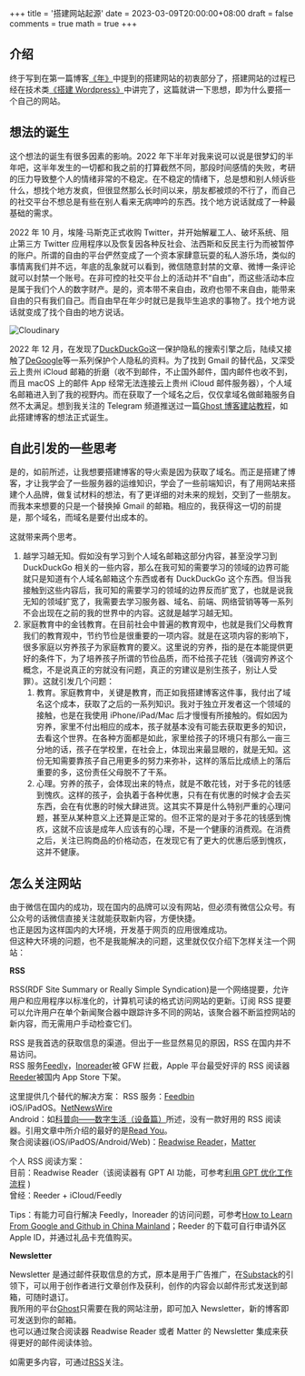 +++
title = '搭建网站起源'
date = 2023-03-09T20:00:00+08:00
draft = false
comments = true
math = true
+++

## 介绍

终于写到在第一篇博客[《年》](https://blog.yizun.me/year/)中提到的搭建网站的初衷部分了，搭建网站的过程已经在技术类[《搭建 Wordpress》](https://blog.yizun.me/wordpress/)中讲完了，这篇就讲一下思想，即为什么要搭一个自己的网站。

## 想法的诞生

这个想法的诞生有很多因素的影响。2022 年下半年对我来说可以说是很梦幻的半年吧，这半年发生的一切都和我之前的打算截然不同，那段时间感情的失败，考研的压力导致整个人的情绪非常的不稳定。在不稳定的情绪下，总是想和别人倾诉些什么，想找个地方发疯，但很显然那么长时间以来，朋友都被烦的不行了，而自己的社交平台不想总是有些在别人看来无病呻吟的东西。找个地方说话就成了一种最基础的需求。

2022 年 10 月，埃隆·马斯克正式收购 Twitter，并开始解雇工人、破坏系统、阻止第三方 Twitter 应用程序以及恢复因各种反社会、法西斯和反民主行为而被暂停的账户。所谓的自由的平台俨然变成了一个资本家肆意玩耍的私人游乐场，类似的事情离我们并不远，年底的乱象就可以看到，微信随意封禁的文章、微博一条评论就可以封禁一个账号。在非可控的社交平台上的活动并不“自由”，而这些活动本应是属于我们个人的数字财产。是的，资本带不来自由，政府也带不来自由，能带来自由的只有我们自己。而自由早在年少时就已是我毕生追求的事物了。找个地方说话就变成了找个自由的地方说话。

![Cloudinary](https://res.cloudinary.com/kanekio/image/upload/v1678275195/obsidian/qtycwmtsyjyb9b88yqkc.jpg)

2022 年 12 月，在发现了[DuckDuckGo](https://duckduckgo.com)这一保护隐私的搜索引擎之后，陆续又接触了[DeGoogle](https://www.reddit.com/r/degoogle/)等一系列保护个人隐私的资料。为了找到 Gmail 的替代品，又深受云上贵州 iCloud 邮箱的折磨（收不到邮件，不止国外邮件，国内邮件也收不到，而且 macOS 上的邮件 App 经常无法连接云上贵州 iCloud 邮件服务器），个人域名邮箱进入到了我的视野内。而在获取了一个域名之后，仅仅拿域名做邮箱服务自然不太满足。想到我关注的 Telegram 频道推送过一篇[Ghost 博客建站教程](https://yummy.best/how-to-install-ghost-on-ubuntu/)，如此搭建博客的想法正式诞生。

## 自此引发的一些思考

是的，如前所述，让我想要搭建博客的导火索是因为获取了域名。而正是搭建了博客，才让我学会了一些服务器的运维知识，学会了一些前端知识，有了用网站来搭建个人品牌，做复试材料的想法，有了更详细的对未来的规划，交到了一些朋友。而我本来想要的只是一个替换掉 Gmail 的邮箱。相应的，我获得这一切的前提是，那个域名，而域名是要付出成本的。

这就带来两个思考。

1. 越学习越无知。假如没有学习到个人域名邮箱这部分内容，甚至没学习到 DuckDuckGo 相关的一些内容，那么在我可知的需要学习的领域的边界可能就只是知道有个人域名邮箱这个东西或者有 DuckDuckGo 这个东西。但当我接触到这些内容后，我可知的需要学习的领域的边界反而扩宽了，也就是说我无知的领域扩宽了，我需要去学习服务器、域名、前端、网络营销等等一系列不会出现在之前的我的世界中的内容。这就是越学习越无知。
2. 家庭教育中的金钱教育。在目前社会中普遍的教育观中，也就是我们父母教育我们的教育观中，节约节俭是很重要的一项内容。就是在这项内容的影响下，很多家庭以穷养孩子为家庭教育的要义。这里说的穷养，指的是在本能提供更好的条件下，为了培养孩子所谓的节俭品质，而不给孩子花钱（强调穷养这个概念，不是说真正的穷就没有问题，真正的穷建议是别生孩子，别让人受罪）。这就引发几个问题：
   1. 教育。家庭教育中，关键是教育，而正如我搭建博客这件事，我付出了域名这个成本，获取了之后的一系列知识。我对于独立开发者这一个领域的接触，也是在我使用 iPhone/iPad/Mac 后才慢慢有所接触的。假如因为穷养，家里不付出相应的成本，孩子就基本没有可能去获取更多的知识，去看这个世界。在各种方面都是如此，家里给孩子的环境只有那么一亩三分地的话，孩子在学校里，在社会上，体现出来最显眼的，就是无知。这份无知需要靠孩子自己用更多的努力来弥补，这样的落后比成绩上的落后重要的多，这份责任父母脱不了干系。
   2. 心理。穷养的孩子，会体现出来的特点，就是不敢花钱，对于多花的钱感到愧疚。这样的孩子，会执着于各种优惠，只有在有优惠的时候才会去买东西，会在有优惠的时候大肆进货。这其实不算是什么特别严重的心理问题，甚至从某种意义上还算是正常的。但不正常的是对于多花的钱感到愧疚，这就不应该是成年人应该有的心理，不是一个健康的消费观。在消费之后，关注已购商品的价格动态，在发现它有了更大的优惠后感到愧疚，这并不健康。

## 怎么关注网站

由于微信在国内的成功，现在国内的品牌可以没有网站，但必须有微信公众号。有公众号的话微信直接关注就能获取新内容，方便快捷。  
也正是因为这样国内的大环境，开发基于网页的应用很难成功。  
但这种大环境的问题，也不是我能解决的问题，这里就仅仅介绍下怎样关注一个网站：

**RSS**

RSS(RDF Site Summary or Really Simple Syndication)是一个网络提要，允许用户和应用程序以标准化的，计算机可读的格式访问网站的更新。订阅 RSS 提要可以允许用户在单个新闻聚合器中跟踪许多不同的网站，该聚合器不断监控网站的新内容，而无需用户手动检查它们。

RSS 是我首选的获取信息的渠道。但出于一些显然易见的原因，RSS 在国内并不易访问。  
RSS 服务[Feedly](https://feedly.com/)，[Inoreader](https://www.inoreader.com)被 GFW 拦截，Apple 平台最受好评的 RSS 阅读器[Reeder](https://reederapp.com)被国内 App Store 下架。

这里提供几个替代的解决方案：
RSS 服务：[Feedbin](https://feedbin.com)  
iOS/iPadOS。[NetNewsWire](https://netnewswire.com)  
Android：如[科普向——数字生活（设备篇）](https://blog.yizun.me/device/)所述，没有一款好用的 RSS 阅读器。引用文章中所介绍的最好的是[Read You](https://github.com/Ashinch/ReadYou)。  
聚合阅读器(iOS/iPadOS/Android/Web)：[Readwise Reader](https://readwise.io/read)，[Matter](https://hq.getmatter.com)

个人 RSS 阅读方案：  
目前：Readwise Reader（该阅读器有 GPT AI 功能，可参考[利用 GPT 优化工作流程](https://blog.yizun.me/gpt/) )  
曾经：Reeder + iCloud/Feedly

Tips：有能力可自行解决 Feedly，Inoreader 的访问问题，可参考[How to Learn From Google and Github in China Mainland](https://blog.yizun.me/bypass/)；Reeder 的下载可自行申请外区 Apple ID，并通过礼品卡充值购买。

**Newsletter**

Newsletter 是通过邮件获取信息的方式，原本是用于广告推广，在[Substack](https://substack.com/)的引领下，可以用于创作者进行文章创作及获利，创作的内容会以邮件形式发送到邮箱，可随时退订。  
我所用的平台[Ghost](https://ghost.org)只需要在我的网站注册，即可加入 Newsletter，新的博客即可发送到你的邮箱。  
也可以通过聚合阅读器 Readwise Reader 或者 Matter 的 Newsletter 集成来获得更好的邮件阅读体验。

如需更多内容，可通过[RSS](https://blog.yizun.me/rss/)关注。

